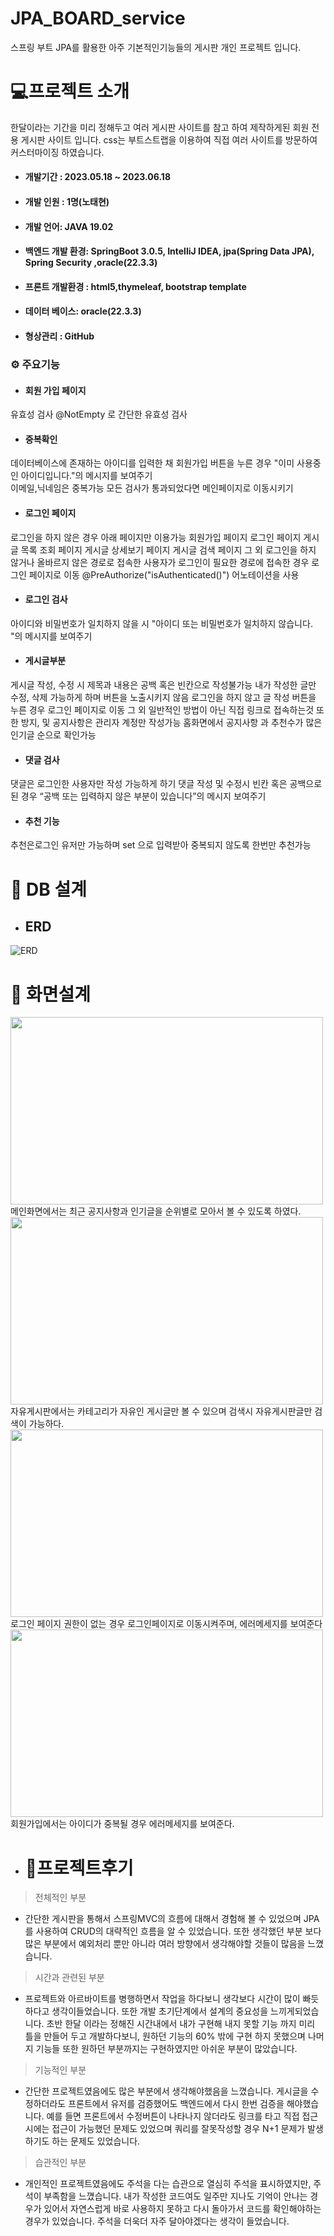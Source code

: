 # JPA_BOARD_service

스프링 부트 JPA를 활용한 아주 기본적인기능들의 게시판 개인 프로젝트 입니다.

# 💻프로젝트 소개
한달이라는 기간을 미리 정해두고 여러 게시판 사이트를 참고 하여 제작하게된 회원 전용 게시판 사이트 입니다.
css는 부트스트랩을 이용하여 직접 여러 사이트를 방문하여 커스터마이징 하였습니다.
* #### 개발기간 : 2023.05.18 ~ 2023.06.18
* #### 개발 인원 : 1명(노태현)
* #### 개발 언어: JAVA 19.02
* #### 백엔드 개발 환경: SpringBoot 3.0.5, IntelliJ IDEA, jpa(Spring Data JPA), Spring Security ,oracle(22.3.3)
* #### 프론트 개발환경 : html5,thymeleaf, bootstrap template
* #### 데이터 베이스: oracle(22.3.3)
* #### 형상관리 : GitHub


### ⚙ 주요기능
* #### 회원 가입 페이지
 유효성 검사
 @NotEmpty 로 간단한 유효성 검사

* #### 중복확인

데이터베이스에 존재하는 아이디를 입력한 채 회원가입 버튼을 누른 경우 "이미 사용중인 아이디입니다."의 메시지를 보여주기
<br>이메일,닉네임은 중복가능 모든 검사가 통과되었다면 메인페이지로 이동시키기

* #### 로그인 페이지

로그인을 하지 않은 경우 아래 페이지만 이용가능
회원가입 페이지
로그인 페이지
게시글 목록 조회 페이지
게시글 상세보기 페이지
게시글 검색 페이지
그 외 로그인을 하지 않거나 올바르지 않은 경로로 접속한 사용자가 로그인이 필요한 경로에 접속한 경우 로그인 페이지로 이동
@PreAuthorize("isAuthenticated()") 어노테이션을 사용


* #### 로그인 검사

아이디와 비밀번호가 일치하지 않을 시 "아이디 또는 비밀번호가 일치하지 않습니다. "의 메시지를 보여주기


* #### 게시글부분

게시글 작성, 수정 시 제목과 내용은 공백 혹은 빈칸으로 작성불가능
내가 작성한 글만 수정, 삭제 가능하게 하며 버튼을 노출시키지 않음 로그인을 하지 않고 글 작성 버튼을 누른 경우 로그인 페이지로 이동
그 외 일반적인 방법이 아닌 직접 링크로 접속하는것 또한 방지, 및 공지사항은 관리자 계정만 작성가능
홈화면에서 공지사항 과 추천수가 많은 인기글 순으로 확인가능

* #### 댓글 검사

댓글은 로그인한 사용자만 작성 가능하게 하기
댓글 작성 및 수정시 빈칸 혹은 공백으로 된 경우 “공백 또는 입력하지 않은 부분이 있습니다”의 메시지 보여주기

* #### 추천 기능
추천은로그인 유저만 가능하며 set 으로 입력받아 중복되지 않도록 한번만 추천가능

   


# 🧰 DB 설계

+ ## ERD
![ERD](https://github.com/taehyeon1222/JPA_board/assets/129807676/96443dff-d496-45b7-86ae-19e7f07538a5)

# 🧹 화면설계



<img src="https://github.com/taehyeon1222/JPA_board/assets/129807676/90966bcd-0a1f-44d1-bbd3-2d53df4a0015" width="500" height="300">
<br>
메인화면에서는 최근 공지사항과 인기글을 순위별로 모아서 볼 수 있도록 하였다.

<img src="https://github.com/taehyeon1222/JPA_board/assets/129807676/f677cd48-8997-4a73-83ae-c5d227b31765)" width="500" height="300">
<br>
자유게시판에서는 카테고리가 자유인 게시글만 볼 수 있으며 검색시 자유게시판글만 검색이 가능하다.

<img src="https://github.com/taehyeon1222/JPA_board/assets/129807676/f1fd3595-fbbe-4d45-ac7c-9a360988c637" width="500" height="300">
<br>
로그인 페이지 권한이 없는 경우 로그인페이지로 이동시켜주며, 에러메세지를 보여준다
<img src="https://github.com/taehyeon1222/JPA_board/assets/129807676/c6037467-af0d-4192-ac69-eff54884f34c" width="500" height="300">
<br>
회원가입에서는 아이디가 중복될 경우 에러메세지를 보여준다.



+ # 💭프로젝트후기

> 전체적인 부분
+ 간단한 게시판을 통해서 스프링MVC의 흐름에 대해서 경험해 볼 수 있었으며 JPA를 사용하여 CRUD의 대략적인 흐름을 알 수 있었습니다.
  또한 생각했던 부분 보다 많은 부분에서 예외처리 뿐만 아니라 여러 방향에서 생각해야할 것들이 많음을 느꼈습니다.

  
 > 시간과 관련된 부분 
+ 프로젝트와 아르바이트를 병행하면서 작업을 하다보니 생각보다 시간이 많이 빠듯하다고 생각이들었습니다.
또한 개발 초기단계에서 설계의 중요성을 느끼게되었습니다.
초반 한달 이라는 정해진 시간내에서 내가 구현해 내지 못할 기능 까지 미리 틀을 만들어 두고 개발하다보니,
원하던 기능의 60% 밖에 구현 하지 못했으며 나머지 기능들 또한 원하던 부분까지는 구현하였지만 아쉬운 부분이 많았습니다.

> 기능적인 부분
+ 간단한 프로젝트였음에도 많은 부분에서 생각해야했음을 느꼈습니다.
  게시글을 수정하더라도 프론트에서 유저를 검증했어도 백엔드에서 다시 한번 검증을 해야했습니다.
  예를 들면 프론트에서 수정버튼이 나타나지 않더라도 링크를 타고 직접 접근시에는 접근이 가능했던 문제도 있었으며
  쿼리를 잘못작성할 경우 N+1 문제가 발생하기도 하는 문제도 있었습니다.  

>습관적인 부분
 + 개인적인 프로젝트였음에도 주석을 다는 습관으로 열심히 주석을 표시하였지만, 주석이 부족함을 느꼈습니다.
    내가 작성한 코드여도 일주만 지나도 기억이 안나는 경우가 있어서 자연스럽게 바로 사용하지 못하고
     다시 돌아가서 코드를 확인해야하는 경우가 있었습니다. 주석을 더욱더 자주 달아야겠다는 생각이 들었습니다.
